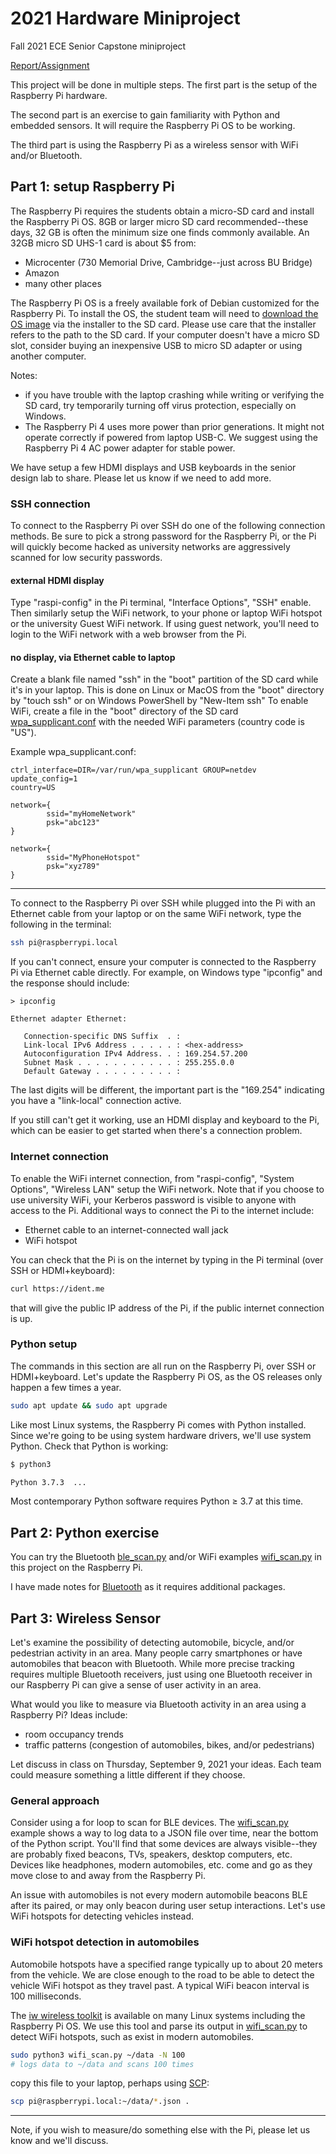 # 2021 Hardware Miniproject

Fall 2021 ECE Senior Capstone miniproject

[Report/Assignment](./Assignment.md)

This project will be done in multiple steps.
The first part is the setup of the Raspberry Pi hardware.

The second part is an exercise to gain familiarity with Python and embedded sensors. It will require the Raspberry Pi OS to be working.

The third part is using the Raspberry Pi as a wireless sensor with WiFi and/or Bluetooth.

## Part 1: setup Raspberry Pi

The Raspberry Pi requires the students obtain a micro-SD card and install the Raspberry Pi OS.
8GB or larger micro SD card recommended--these days, 32 GB is often the minimum size one finds commonly available.
An 32GB micro SD UHS-1 card is about $5 from:

* Microcenter (730 Memorial Drive, Cambridge--just across BU Bridge)
* Amazon
* many other places

The Raspberry Pi OS is a freely available fork of Debian customized for the Raspberry Pi.
To install the OS, the student team will need to
[download the OS image](https://www.raspberrypi.org/software/)
via the installer to the SD card.
Please use care that the installer refers to the path to the SD card.
If your computer doesn't have a micro SD slot, consider buying an inexpensive USB to micro SD adapter or using another computer.

Notes:

* if you have trouble with the laptop crashing while writing or verifying the SD card, try temporarily turning off virus protection, especially on Windows.
* The Raspberry Pi 4 uses more power than prior generations. It might not operate correctly if powered from laptop USB-C. We suggest using the Raspberry Pi 4 AC power adapter for stable power.

We have setup a few HDMI displays and USB keyboards in the senior design lab to share.
Please let us know if we need to add more.

### SSH connection

To connect to the Raspberry Pi over SSH do one of the following connection methods.
Be sure to pick a strong password for the Raspberry Pi, or the Pi will quickly become hacked as university networks are aggressively scanned for low security passwords.

#### external HDMI display

Type "raspi-config" in the Pi terminal, "Interface Options", "SSH" enable.
Then similarly setup the WiFi network, to your phone or laptop WiFi hotspot or the university Guest WiFi network.
If using guest network, you'll need to login to the WiFi network with a web browser from the Pi.

#### no display, via Ethernet cable to laptop

Create a blank file named "ssh" in the "boot" partition of the SD card while it's in your laptop.
This is done on Linux or MacOS from the "boot" directory by "touch ssh" or on Windows PowerShell by "New-Item ssh"
To enable WiFi, create a file in the "boot" directory of the SD card
[wpa_supplicant.conf](https://www.raspberrypi.org/documentation/configuration/wireless/wpa_supplicant.md)
with the needed WiFi parameters (country code is "US").

Example wpa_supplicant.conf:

```init
ctrl_interface=DIR=/var/run/wpa_supplicant GROUP=netdev
update_config=1
country=US

network={
        ssid="myHomeNetwork"
        psk="abc123"
}

network={
        ssid="MyPhoneHotspot"
        psk="xyz789"
}
```

---

To connect to the Raspberry Pi over SSH while plugged into the Pi with an Ethernet cable from your laptop or on the same WiFi network, type the following in the terminal:

```sh
ssh pi@raspberrypi.local
```

If you can't connect, ensure your computer is connected to the Raspberry Pi via Ethernet cable directly.
For example, on Windows type "ipconfig" and the response should include:

```
> ipconfig

Ethernet adapter Ethernet:

   Connection-specific DNS Suffix  . :
   Link-local IPv6 Address . . . . . : <hex-address>
   Autoconfiguration IPv4 Address. . : 169.254.57.200
   Subnet Mask . . . . . . . . . . . : 255.255.0.0
   Default Gateway . . . . . . . . . :
```

The last digits will be different, the important part is the "169.254" indicating you have a "link-local" connection active.

If you still can't get it working, use an HDMI display and keyboard to the Pi, which can be easier to get started when there's a connection problem.

### Internet connection

To enable the WiFi internet connection, from "raspi-config", "System Options", "Wireless LAN" setup the WiFi network.
Note that if you choose to use university WiFi, your Kerberos password is visible to anyone with access to the Pi.
Additional ways to connect the Pi to the internet include:

* Ethernet cable to an internet-connected wall jack
* WiFi hotspot

You can check that the Pi is on the internet by typing in the Pi terminal (over SSH or HDMI+keyboard):

```sh
curl https://ident.me
```

that will give the public IP address of the Pi, if the public internet connection is up.

### Python setup

The commands in this section are all run on the Raspberry Pi, over SSH or HDMI+keyboard.
Let's update the Raspberry Pi OS, as the OS releases only happen a few times a year.

```sh
sudo apt update && sudo apt upgrade
```

Like most Linux systems, the Raspberry Pi comes with Python installed.
Since we're going to be using system hardware drivers, we'll use system Python.
Check that Python is working:

```sh
$ python3

Python 3.7.3  ...
```

Most contemporary Python software requires Python &ge; 3.7 at this time.

## Part 2: Python exercise

You can try the Bluetooth [ble_scan.py](./ble_scan.py) and/or WiFi examples [wifi_scan.py](./wifi_scan.py) in this project on the Raspberry Pi.

I have made notes for [Bluetooth](./Bluetooth.md) as it requires additional packages.

## Part 3: Wireless Sensor

Let's examine the possibility of detecting automobile, bicycle, and/or pedestrian activity in an area.
Many people carry smartphones or have automobiles that beacon with Bluetooth.
While more precise tracking requires multiple Bluetooth receivers, just using one Bluetooth receiver in our Raspberry Pi can give a sense of user activity in an area.

What would you like to measure via Bluetooth activity in an area using a Raspberry Pi?
Ideas include:

* room occupancy trends
* traffic patterns (congestion of automobiles, bikes, and/or pedestrians)

Let discuss in class on Thursday, September 9, 2021 your ideas.
Each team could measure something a little different if they choose.

### General approach

Consider using a for loop to scan for BLE devices.
The [wifi_scan.py](./wifi_scan.py) example shows a way to log data to a JSON file over time, near the bottom of the Python script.
You'll find that some devices are always visible--they are probably fixed beacons, TVs, speakers, desktop computers, etc.
Devices like headphones, modern automobiles, etc. come and go as they move close to and away from the Raspberry Pi.

An issue with automobiles is not every modern automobile beacons BLE after its paired, or may only beacon during user setup interactions.
Let's use WiFi hotspots for detecting vehicles instead.

### WiFi hotspot detection in automobiles

Automobile hotspots have a specified range typically up to about 20 meters from the vehicle.
We are close enough to the road to be able to detect the vehicle WiFi hotspot as they travel past.
A typical WiFi beacon interval is 100 milliseconds.

The
[iw wireless toolkit](https://wireless.wiki.kernel.org/en/users/documentation/iw)
is available on many Linux systems including the Raspberry Pi OS.
We use this tool and parse its output in [wifi_scan.py](./wifi_scan.py) to detect WiFi hotspots, such as exist in modern automobiles.

```sh
sudo python3 wifi_scan.py ~/data -N 100
# logs data to ~/data and scans 100 times
```

copy this file to your laptop, perhaps using
[SCP](https://en.wikipedia.org/wiki/Secure_copy_protocol):

```sh
scp pi@raspberrypi.local:~/data/*.json .
```

---

Note, if you wish to measure/do something else with the Pi, please let us know and we'll discuss.

